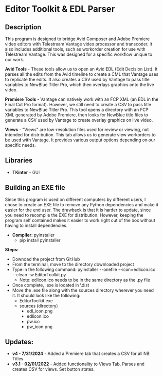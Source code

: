 # Editor Toolkit & EDL Parser

## Description
This program is designed to bridge Avid Composer and Adobe Premiere video editors with Telestream Vantage video processor and transcoder. It also includes additional tools, such as workorder creation for use with Telestream Vantage. This was designed for a specific workflow unique to our work.

**Avid Tools** - These tools allow us to open an Avid EDL (Edit Decision List). It parses all the edits from the Avid timeline to create a CML that Vantage uses to replicate the edits. It also creates a CSV used by Vantage to pass title variables to NewBlue Titler Pro, which then overlays graphics onto the live video.

**Premiere Tools** - Vantage can natively work with an FCP XML (an EDL in the Final Cut Pro format). However, we still need to create a CSV to pass title variables to NewBlue Titler Pro. This tool opens a directory with an FCP XML generated by Adobe Premiere, then looks for NewBlue title files to generate a CSV used by Vantage to create overlay graphics on live video.

**Views** - "Views" are low-resolution files used for review or viewing, not intended for distribution. This tab allows us to generate view workorders to be used with Vantage. It provides various output options depending on our specific needs.

## Libraries
- **TKinter** - GUI


## Building an EXE file
Since this program is used on different computers by different users, I chose to create an EXE file to remove any Python dependencies and make it easier for the end user.  The drawback is that it is harder to update, since you need to recompile the EXE for distribution.  However, keeping the program self contained makes it easier to work right out of the box without having to install dependencies.

- **Compiler:**  pyinstaller
    - pip install pyinstaller

 **Steps:**
- Downoad the project from GitHub
- From the terminal, move to the directory downloaded project
- Type in the following command:  pyinstaller --onefile --icon=edlicon.ico --clean -w EditorToolkit.py
    - Note:  edlicon.ico needs to be in the same directory as the .py file
- Once complete, .exe is located in \dist
- Move the .exe file along with the sources directory wherever you need it.  It should look like the following:
    - EditorToolkit.exe
    - sources (directory)
        - edl_icon.png
        - edlicon.ico
        - pw.ico
        - pw_icon.png





## Updates:
- **v4 - 7/31/2024** - Added a Premiere tab that creates a CSV for all NB Titles
- **v3.1 - 02/01/2022** - Added functionality to Views Tab.  Parses and creates CSV for views.  Set button states.